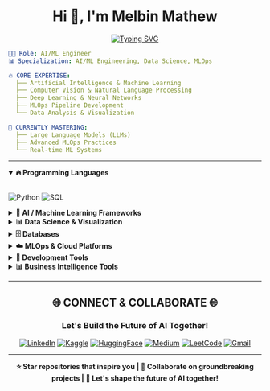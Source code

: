 
# <div align="center"> **Hi 👋, I'm Melbin Mathew**</div>

<div align="center">
  
[![Typing SVG](https://readme-typing-svg.herokuapp.com?font=JetBrains+Mono&weight=700&size=32&pause=1000&color=00D9FF&center=true&vCenter=true&width=700&lines=🤖+AI%2FML+Engineer;🧠+Data+Scientist;☁️+MLOps+Enthusiast;🐍+Python+Developer;🔥+Deep+Learning+Specialist;🌟+Turning+Data+into+Intelligence)](https://git.io/typing-svg)

</div>


</div>

```yaml
👨‍💻 Role: AI/ML Engineer 
📊 Specialization: AI/ML Engineering, Data Science, MLOps

🔥 CORE EXPERTISE:
  ├── Artificial Intelligence & Machine Learning
  ├── Computer Vision & Natural Language Processing
  ├── Deep Learning & Neural Networks
  ├── MLOps Pipeline Development
  └── Data Analysis & Visualization

🚀 CURRENTLY MASTERING:
  ├── Large Language Models (LLMs)
  ├── Advanced MLOps Practices
  └── Real-time ML Systems


```

---

<details open>
<summary><strong>🔥 Programming Languages</strong></summary><br>

![Python](https://img.shields.io/badge/Python-FFD43B?style=for-the-badge&logo=python&logoColor=blue)
![SQL](https://img.shields.io/badge/SQL-4479A1?style=for-the-badge&logo=postgresql&logoColor=white)

</details>

<details>
<summary><strong>🤖 AI / Machine Learning Frameworks</strong></summary><br>

![TensorFlow](https://img.shields.io/badge/TensorFlow-FF6F00?style=for-the-badge&logo=tensorflow&logoColor=white)
![PyTorch](https://img.shields.io/badge/PyTorch-EE4C2C?style=for-the-badge&logo=pytorch&logoColor=white)
![Scikit Learn](https://img.shields.io/badge/scikit_learn-F7931E?style=for-the-badge&logo=scikit-learn&logoColor=white)
![Keras](https://img.shields.io/badge/Keras-FF0000?style=for-the-badge&logo=keras&logoColor=white)
![Hugging Face](https://img.shields.io/badge/🤗%20Hugging%20Face-FFD21E?style=for-the-badge&logoColor=black)
![OpenCV](https://img.shields.io/badge/OpenCV-27338e?style=for-the-badge&logo=OpenCV&logoColor=white)

</details>

<details>
<summary><strong>📊 Data Science & Visualization</strong></summary><br>

![Pandas](https://img.shields.io/badge/Pandas-2C2D72?style=for-the-badge&logo=pandas&logoColor=white)
![NumPy](https://img.shields.io/badge/Numpy-777BB4?style=for-the-badge&logo=numpy&logoColor=white)
![Matplotlib](https://img.shields.io/badge/Matplotlib-11557c?style=for-the-badge&logo=python&logoColor=white)
![Seaborn](https://img.shields.io/badge/Seaborn-3776AB?style=for-the-badge&logo=python&logoColor=white)
![Plotly](https://img.shields.io/badge/Plotly-239120?style=for-the-badge&logo=plotly&logoColor=white)

</details>

<details>
<summary><strong>🗄️ Databases</strong></summary><br>

![PostgreSQL](https://img.shields.io/badge/PostgreSQL-316192?style=for-the-badge&logo=postgresql&logoColor=white)
![MySQL](https://img.shields.io/badge/MySQL-005C84?style=for-the-badge&logo=mysql&logoColor=white)
![MongoDB](https://img.shields.io/badge/MongoDB-4EA94B?style=for-the-badge&logo=mongodb&logoColor=white)

</details>

<details>
<summary><strong>☁️ MLOps & Cloud Platforms</strong></summary><br>

![Docker](https://img.shields.io/badge/Docker-2CA5E0?style=for-the-badge&logo=docker&logoColor=white)
![Kubernetes](https://img.shields.io/badge/kubernetes-326ce5.svg?&style=for-the-badge&logo=kubernetes&logoColor=white)
![MLflow](https://img.shields.io/badge/MLflow-0194E2?style=for-the-badge&logo=mlflow&logoColor=white)
![Apache Airflow](https://img.shields.io/badge/Airflow-017CEE?style=for-the-badge&logo=Apache%20Airflow&logoColor=white)
![AWS](https://img.shields.io/badge/Amazon_AWS-FF9900?style=for-the-badge&logo=amazonaws&logoColor=white)
![Google Cloud](https://img.shields.io/badge/Google_Cloud-4285F4?style=for-the-badge&logo=google-cloud&logoColor=white)

</details>

<details>
<summary><strong>🧰 Development Tools</strong></summary><br>

![VS Code](https://img.shields.io/badge/VSCode-0078D4?style=for-the-badge&logo=visual%20studio%20code&logoColor=white)
![Jupyter](https://img.shields.io/badge/Jupyter-F37626.svg?&style=for-the-badge&logo=Jupyter&logoColor=white)
![Colab](https://img.shields.io/badge/Colab-F9AB00?style=for-the-badge&logo=googlecolab&color=525252)
![Git](https://img.shields.io/badge/GIT-E44C30?style=for-the-badge&logo=git&logoColor=white)
![GitHub](https://img.shields.io/badge/GitHub-100000?style=for-the-badge&logo=github&logoColor=white)

</details>

<details>
<summary><strong>📊 Business Intelligence Tools</strong></summary><br>

![Power BI](https://img.shields.io/badge/PowerBI-F2C811?style=for-the-badge&logo=Power%20BI&logoColor=white)
![Tableau](https://img.shields.io/badge/Tableau-E97627?style=for-the-badge&logo=Tableau&logoColor=white)

</details>

---



## <div align="center">🌐 **CONNECT & COLLABORATE** 🌐</div>

<div align="center">

### **Let's Build the Future of AI Together!**

[![LinkedIn](https://img.shields.io/badge/LinkedIn-0077B5?style=for-the-badge&logo=linkedin&logoColor=white)](https://www.linkedin.com/in/melbin-mathew-09385a25a/)
[![Kaggle](https://img.shields.io/badge/Kaggle-20BEFF?style=for-the-badge&logo=Kaggle&logoColor=white)](https://www.kaggle.com/melbinmathew32)
[![HuggingFace](https://img.shields.io/badge/🤗%20Hugging%20Face-FFD21E?style=for-the-badge&logoColor=black)](https://huggingface.co/Melbi)
[![Medium](https://img.shields.io/badge/Medium-12100E?style=for-the-badge&logo=medium&logoColor=white)](https://medium.com/@melbinm32)
[![LeetCode](https://img.shields.io/badge/LeetCode-FFA116?style=for-the-badge&logo=LeetCode&logoColor=black)](https://leetcode.com/u/melbinm32/)
[![Gmail](https://img.shields.io/badge/Gmail-D14836?style=for-the-badge&logo=gmail&logoColor=white)](mailto:melbinm32@gmail.com)

</div>

---
<div align="center">


**⭐ Star repositories that inspire you | 🤝 Collaborate on groundbreaking projects | 🚀 Let's shape the future of AI together!**


</div>

